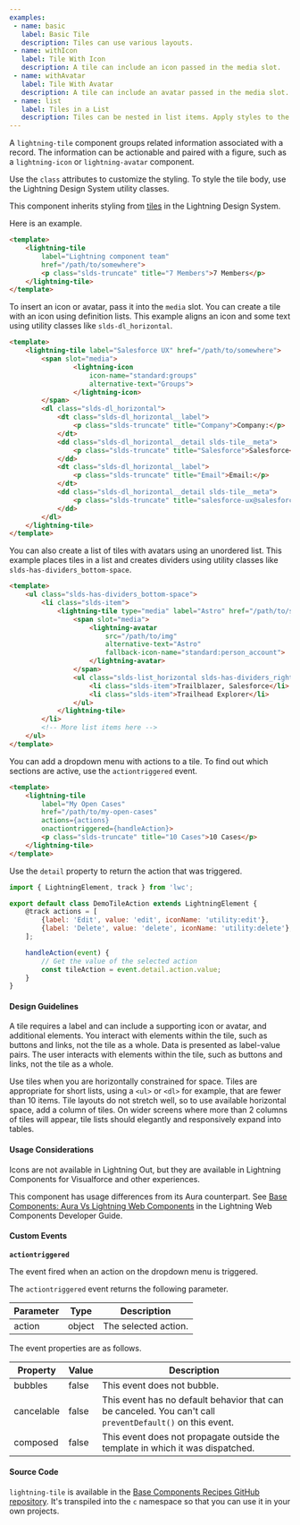 ```yaml
---
examples:
 - name: basic
   label: Basic Tile
   description: Tiles can use various layouts.
 - name: withIcon
   label: Tile With Icon
   description: A tile can include an icon passed in the media slot.
 - name: withAvatar
   label: Tile With Avatar
   description: A tile can include an avatar passed in the media slot.
 - name: list
   label: Tiles in a List
   description: Tiles can be nested in list items. Apply styles to the list and each item to create dividers.
---
```

A `lightning-tile` component groups related information associated with a
record. The information can be actionable and paired with a figure, such as a
`lightning-icon` or `lightning-avatar` component.

Use the `class` attributes to customize the styling. To style the tile
body, use the Lightning Design System utility classes.

This component inherits styling from
[tiles](https://www.lightningdesignsystem.com/components/tiles/) in the
Lightning Design System.

Here is an example.

```html
<template>
    <lightning-tile
        label="Lightning component team"
        href="/path/to/somewhere">
        <p class="slds-truncate" title="7 Members">7 Members</p>
    </lightning-tile>
</template>
```

To insert an icon or avatar, pass it into the `media` slot. You can
create a tile with an icon using definition lists. This example aligns an icon
and some text using utility classes like `slds-dl_horizontal`.

```html
<template>
    <lightning-tile label="Salesforce UX" href="/path/to/somewhere">
        <span slot="media">
                <lightning-icon
                    icon-name="standard:groups"
                    alternative-text="Groups">
                </lightning-icon>
        </span>
        <dl class="slds-dl_horizontal">
            <dt class="slds-dl_horizontal__label">
                <p class="slds-truncate" title="Company">Company:</p>
            </dt>
            <dd class="slds-dl_horizontal__detail slds-tile__meta">
                <p class="slds-truncate" title="Salesforce">Salesforce</p>
            </dd>
            <dt class="slds-dl_horizontal__label">
                <p class="slds-truncate" title="Email">Email:</p>
            </dt>
            <dd class="slds-dl_horizontal__detail slds-tile__meta">
                <p class="slds-truncate" title="salesforce-ux@salesforce.com">salesforce-ux@salesforce.com</p>
            </dd>
        </dl>
    </lightning-tile>
</template>
```

You can also create a list of tiles with avatars using an unordered list.
This example places tiles in a list and creates dividers using utility classes
like `slds-has-dividers_bottom-space`.

```html
<template>
    <ul class="slds-has-dividers_bottom-space">
        <li class="slds-item">
            <lightning-tile type="media" label="Astro" href="/path/to/somewhere">
                <span slot="media">
                    <lightning-avatar
                        src="/path/to/img"
                        alternative-text="Astro"
                        fallback-icon-name="standard:person_account">
                    </lightning-avatar>
                </span>
                <ul class="slds-list_horizontal slds-has-dividers_right">
                    <li class="slds-item">Trailblazer, Salesforce</li>
                    <li class="slds-item">Trailhead Explorer</li>
                </ul>
            </lightning-tile>
        </li>
        <!-- More list items here -->
    </ul>
</template>
```

You can add a dropdown menu with actions to a tile. To find out which sections are active, use the `actiontriggered` event.

```html
<template>
    <lightning-tile
        label="My Open Cases"
        href="/path/to/my-open-cases"
        actions={actions}
        onactiontriggered={handleAction}>
        <p class="slds-truncate" title="10 Cases">10 Cases</p>
    </lightning-tile>
</template>
```
Use the `detail` property to return the action that was triggered.

```javascript
import { LightningElement, track } from 'lwc';

export default class DemoTileAction extends LightningElement {
    @track actions = [
        {label: 'Edit', value: 'edit', iconName: 'utility:edit'},
        {label: 'Delete', value: 'delete', iconName: 'utility:delete'},
    ];

    handleAction(event) {
        // Get the value of the selected action
        const tileAction = event.detail.action.value;
    }
}
```

#### Design Guidelines

A tile requires a label and can include a supporting icon or avatar, and additional elements. You interact with elements within the tile, such as buttons and links, not the tile as a whole. Data is presented as label­-value pairs. The user interacts with elements within the tile, such as buttons and links, not the tile as a whole.

Use tiles when you are horizontally constrained for space. Tiles are appropriate for short lists, using a `<ul>` or `<dl>` for example, that are fewer than 10 items. Tile layouts do not stretch well, so to use available horizontal space, add a column of tiles. On wider screens where more than 2 columns of tiles will appear, tile lists should elegantly and responsively expand into tables.

#### Usage Considerations

Icons are not available in Lightning Out, but they are available in Lightning Components for Visualforce and other experiences.

This component has usage differences from its Aura counterpart. See [Base Components: Aura Vs Lightning Web Components](docs/component-library/documentation/lwc/lwc.migrate_map_aura_lwc_components) in the Lightning Web Components Developer Guide.


#### Custom Events

**`actiontriggered`**

The event fired when an action on the dropdown menu is triggered.

The `actiontriggered` event returns the following parameter.

Parameter|Type|Description
-----|-----|----------
action|object|The selected action.

The event properties are as follows.

Property|Value|Description
-----|-----|----------
bubbles|false|This event does not bubble.
cancelable|false|This event has no default behavior that can be canceled. You can't call `preventDefault()` on this event.
composed|false|This event does not propagate outside the template in which it was dispatched.

#### Source Code

`lightning-tile` is available in the [Base Components Recipes GitHub repository](https://github.com/salesforce/base-components-recipes#documentation). It's transpiled into the `c` namespace so that you can use it in your own projects.